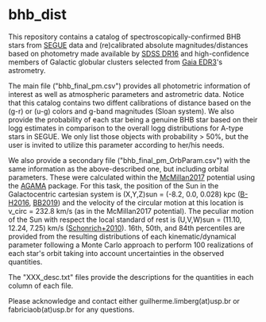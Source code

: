 # bhb_dist

This repository contains a catalog of spectroscopically-confirmed BHB stars from [SEGUE](https://www.sdss.org/dr12/algorithms/segue_target_selection/) data and (re)calibrated absolute magnitudes/distances based on photometry made available by [SDSS DR16](https://www.sdss.org/dr16/) and high-confidence members of Galactic globular clusters selected from [Gaia EDR3](https://www.cosmos.esa.int/web/gaia/early-data-release-3)'s astrometry.   

The main file ("bhb_final_pm.csv") provides all photometric information of interest as well as atmospheric parameters and astrometric data. Notice that this catalog contains two diffent calibrations of distance based on the (g-r) or (u-g) colors and g-band magnitudes (Sloan system). We also provide the probability of each star being a genuine BHB star based on their logg estimates in comparison to the overall logg distributions for A-type stars in SEGUE. We only list those objects with probability > 50%, but the user is invited to utilize this parameter according to her/his needs. 

We also provide a secondary file ("bhb_final_pm_OrbParam.csv") with the same information as the above-described one, but including orbital parameters. These were calculated within the [McMillan2017](https://ui.adsabs.harvard.edu/abs/2017MNRAS.465...76M/abstract) potential using the [AGAMA](https://ui.adsabs.harvard.edu/abs/2019MNRAS.482.1525V/abstract) package. For this task, the position of the Sun in the Galactocentric cartesian system is (X,Y,Z)sun = (-8.2, 0.0, 0.028) kpc ([B-H2016](https://ui.adsabs.harvard.edu/abs/2016ARA%26A..54..529B/abstract), [BB2019](https://ui.adsabs.harvard.edu/abs/2019MNRAS.482.1417B/abstract)) and the velocity of the circular motion at this location is v_circ = 232.8 km/s (as in the McMillan2017 potential). The peculiar motion of the Sun with respect the local standard of rest is (U,V,W)sun = (11.10, 12.24, 7.25) km/s ([Schonrich+2010](https://ui.adsabs.harvard.edu/abs/2010MNRAS.403.1829S/abstract)). 16th, 50th, and 84th percentiles are provided from the resulting distributions of each kinematic/dynamical parameter following a Monte Carlo approach to perform 100 realizations of each star's orbit taking into account uncertainties in the observed quantities.

The "XXX_desc.txt" files provide the descriptions for the quantities in each column of each file.  

Please acknowledge and contact either guilherme.limberg(at)usp.br or fabriciaob(at)usp.br for any questions.

